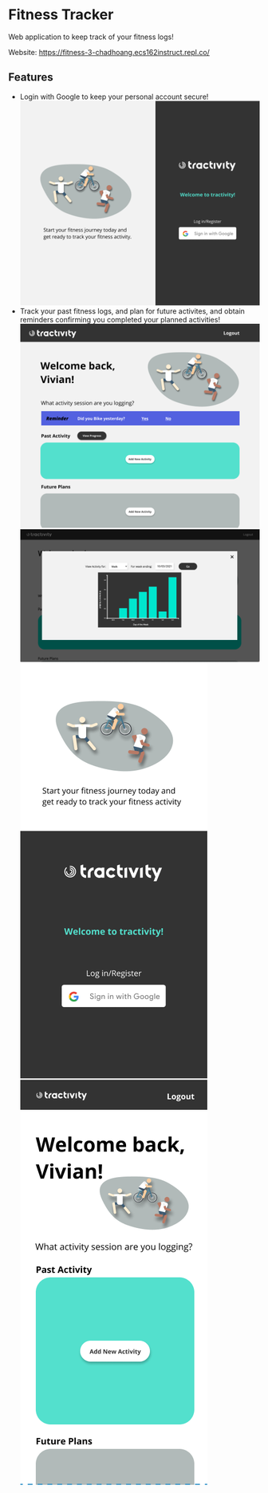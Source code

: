 # Fitness Tracker
Web application to keep track of your fitness logs!

Website: https://fitness-3-chadhoang.ecs162instruct.repl.co/

## Features
- Login with Google to keep your personal account secure!
![Login](Images/tractivity-login.png)
- Track your past fitness logs, and plan for future activites, and obtain reminders confirming you completed your planned activities!
![Home](Images/tractivity-home.png)
![Barchart](Images/barchart.png)
![Mobile Login](Images/tractivity-mobile-login.png)
![Mobile Home](Images/tractivity-mobile.png)

